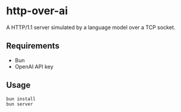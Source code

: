 # http-over-ai

A HTTP/1.1 server simulated by a language model over a TCP socket.

## Requirements

- Bun
- OpenAI API key

## Usage
```
bun install
bun server
```